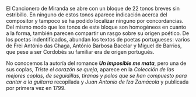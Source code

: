 El Cancionero de Miranda se abre con un bloque de 22 tonos breves sin
estribillo. En ninguno de estos tonos aparece indicación acerca del
compositor y tampoco se ha podido localizar ninguno por concordancias.
Del mismo modo que los tonos de este bloque son homogéneos en cuanto a
la forma, también parecen compartir un rasgo sobre su origen poético. De
los poetas indentificados, abundan los textos de poetas portugueses:
varios de Frei António das Chaga, António Barbosa Bacelar y Miguel de
Barrios, que pese a ser Cordobés su familiar era de origen portugués.

No conocemos la autoría del romance ***Un imposible me mata***, pero una
de sus coplas, *Triste el corazón se queja*, aparece en la *Colección de
las mejores coplas, de seguidillas, tiranas y polos que se han compuesto
para cantar a la guitarra* recopilada y *Juan Antonio de Iza Zamácola* y
publicada por primera vez en 1799.
